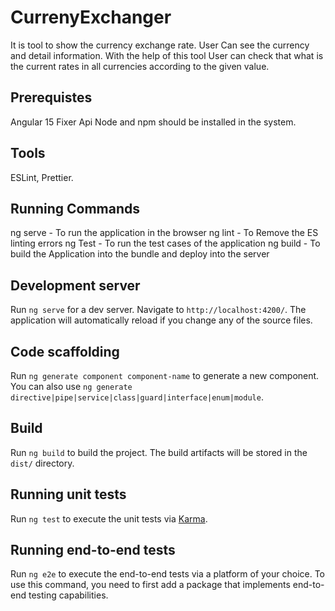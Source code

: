 # CurrenyExchanger

It is tool to show the currency exchange rate. User Can see the currency and detail information. With the help of this tool User can check that what is the current
rates in all currencies according to the given value. 

## Prerequistes
 Angular 15
 Fixer Api 
 Node and npm should be installed in the system.

## Tools
 ESLint, Prettier.
 
## Running Commands
ng serve - To run the application in the browser
ng lint -  To Remove the ES linting errors
ng Test - To run the test cases of the application
ng build - To build the Application into the bundle and deploy into the server
 
## Development server

Run `ng serve` for a dev server. Navigate to `http://localhost:4200/`. The application will automatically reload if you change any of the source files.

## Code scaffolding

Run `ng generate component component-name` to generate a new component. You can also use `ng generate directive|pipe|service|class|guard|interface|enum|module`.

## Build

Run `ng build` to build the project. The build artifacts will be stored in the `dist/` directory.

## Running unit tests

Run `ng test` to execute the unit tests via [Karma](https://karma-runner.github.io).

## Running end-to-end tests

Run `ng e2e` to execute the end-to-end tests via a platform of your choice. To use this command, you need to first add a package that implements end-to-end testing capabilities.

